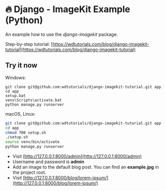 # 🔥 Django - ImageKit Example (Python)

An example how to use the *django-imagekit* package.

Step-by-step tutorial: [https://wdtutorials.com/blog/django-imagekit-tutorial](https://wdtutorials.com/blog/django-imagekit-tutorial)

## Try it now

Windows:

```
git clone git@github.com:wdtutorials/django-imagekit-tutorial.git app
cd app
setup.bat
venv\Scripts\activate.bat
python manage.py runserver
```

macOS, Linux:

```bash
git clone git@github.com:wdtutorials/django-imagekit-tutorial.git app
cd app
chmod 700 setup.sh
./setup.sh
source venv/bin/activate
python manage.py runserver
```

- Visit [http://127.0.0.1:8000/admin](http://127.0.0.1:8000/admin) 
- Username and password is **admin** 
- Add an image to the default blog post. You can find an **example.jpg** in the project root.
- Visit [http://127.0.0.1:8000/blog/lorem-ipsum/](http://127.0.0.1:8000/blog/lorem-ipsum/)